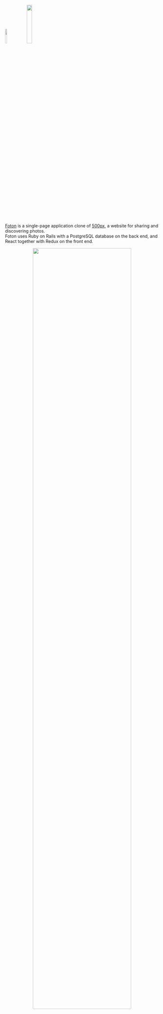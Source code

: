 <a href="https://fotons.herokuapp.com"><img width=11% src="https://i.imgur.com/oeMTlZq.png"></a>
&nbsp;&nbsp;
<a href="https://fotons.herokuapp.com"><img width=18% src="https://i.imgur.com/nDoJ5zp.png"></a>

[Foton](https://fotons.herokuapp.com) is a single-page application clone of [500px](https://500px.com/), a website for sharing and discovering photos.  
Foton uses Ruby on Rails with a PostgreSQL database on the back end, and React together with Redux on the front end.

<p align="center">
<a href="https://fotons.herokuapp.com"><img width=80% src="https://i.imgur.com/SPb2a3R.png" /></a>
</p>

## Key Features
* [User Profiles](#users)
* [Photo Uploads](#photo-uploads)
* [Photo Feed](#photo-feed)
* [Search & Tags](#search)
* [Discover Photos & Users](#discover)

### Users
Visitors can sign up or log in to the site.

Users can view their own profile or visit and follow other users. Profiles are routed by `/:username` by overriding the User model's `to_param` method. Follow actions are available through Rails `member` routes.

<p align="center">
<img width=80% src="https://i.imgur.com/1U1ssM1.png" />
</p>

Users can edit their profiles by updating their information or changing their profile and cover photos.

<p align="center">
<img width=80% src="https://i.imgur.com/1Hfkj5I.png" />
</p>

Profile images are related to users by `is_profile_photo` and `is_cover_photo` boolean fields. The booleans are stored in the `photos` table with PSQL partial indexes. These photos are accessible by scoped Rails associations:
```rb
has_one :cover_photo, -> { where is_cover_photo: true }
has_one :profile_photo, -> { where is_profile_photo: true }
```

Users can see their followers & following list in small modals from their profile page. The data is only fetched *if* a user chooses to open either display, and the data will persist in Redux state should they click on another list on the site with some of the same users.

### Photo Uploads
Users can upload photos, which are stored in Amazon Web Services S3 buckets. They can add a title, description, or multiple tags when uploading.

Users can also edit their photos in their *Manage* console.

<p align="center">
<img width=80% src="https://i.imgur.com/tXYWzMn.png" />
</p>

### Photo Feed
The user home page is an infinitely scrolling photo feed of their own & their followees' recent posts. Several React virtualized higher-order components are used to handle rendering each photo on the feed. Scrolling past the threshold sends an AJAX request to the Rails API with the next index, which then returns the next page of photos in JSON.

<p align="center">
<img src="https://media.giphy.com/media/3ohc0QaTzNSePJw1W0/giphy.gif" />
</p>

Users can click on any photo on the site to visit the photo's page in a modal. Photo pages have information about the photo and let users follow the author or like the image.   

Photo modals are routed - clicking a photo on the site opens the modal in place with its URL, so a user can copy and send the `/photos/:photoId` link to friends and retain the photo display in a full page instead. Each Modal is rendered based on `showModal` Redux state managed with a `ModalRoot` component.

<p align="center">
<img width=80% src="https://i.imgur.com/B9C9t5Q.png" />
</p>

### Search
Foton uses PostgreSQL full text search scopes to enable searching photos by details and tags, or users by usernames or locations.

<p align="center">
<img width=45% src="https://i.imgur.com/pqr1RZb.png" />

<img width=45% src="https://i.imgur.com/tiuVVMi.png" />
</p>

The photo gallery used by the search, discover, and profile pages is a reusable component that implements a pure CSS image layout based on each image's width and height.

### Discover
Popular tags and users are picked to be shown on the discover page. Users can browse a random selection of photos for each tag in a carousel or click on a recommended user. Users can also visit an *Editors Choice* page to view a predetermined selection of photos.

<p align="center">
<img width=80% src="https://i.imgur.com/0bWmgQ5.png" />
</p>

## Technologies

- [react-virtualized](https://github.com/bvaughn/react-virtualized) - Infinite scrolling and dynamically rendering photos of different heights
- [kaminari](https://github.com/kaminari/kaminari) - Paginating rails queries
- [react-select](https://github.com/JedWatson/react-select) - Multiselecting input fields in tag creation
- [paperclip-meta](https://github.com/teeparham/paperclip-meta) - Extracting image width & height attributes for a responsive gallery and resizeable carousels
  - [CSS responsive gallery layout article](https://github.com/xieranmaya/blog/issues/6)

## Future Directions
- Elastic search, fuzzy queries and typeaheads with typeahead.js
- Google Maps API integration for searching by photo location & proximity
- Image lazy loading, photo processing with filters, and pulling image Exif data
- Drag and drop multi file uploads with Dropzone.js
- Favoriting photos & building albums
